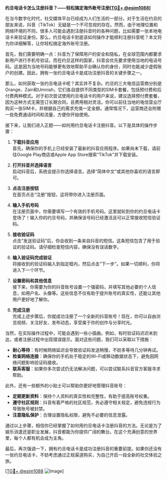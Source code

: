 **约旦电话卡怎么注册抖音？——轻松搞定海外账号注册[[TG💪+ @esim1088](https://t.me/s/esim1088)]**

在当今数字化时代，社交媒体平台已经成为人们生活的一部分。对于生活在约旦的朋友来说，抖音（TikTok）无疑是一个不可忽视的存在。然而，由于地理位置和网络环境的不同，很多人可能会遇到注册抖音时的各种问题，比如需要一张本地电话卡来验证身份。那么，约旦电话卡到底该如何操作才能顺利注册抖音呢？本文将为你详细解答，让你轻松搞定海外账号注册。

首先，我们需要明确一点：抖音为了保障用户的安全和隐私，在全球范围内都要求新用户进行手机号验证。而在约旦这样的国家，抖音会优先要求使用当地的电话号码。这是因为当地号码能够更有效地帮助平台确认你的身份，同时也能减少虚假账户的创建。因此，拥有一张约旦电话卡是成功注册抖音的关键步骤之一。

那么，如何获取一张约旦电话卡呢？其实并不复杂。约旦的三大电信运营商分别是Orange、Zain和Umniah，它们各自提供不同类型的SIM卡套餐，包括预付费和后付费两种模式。对于初次尝试使用约旦电话卡的用户来说，建议选择预付费套餐，因为这种方式无需签订长期合同，且费用相对灵活。你可以前往当地的电信营业厅购买一张SIM卡，并根据自己的需求充值一定金额。通常情况下，运营商还会附赠一些免费通话时间和流量，方便你开始使用。

接下来，让我们进入正题——如何用约旦电话卡注册抖音。以下是具体的操作步骤：

1. **下载抖音应用**  
   首先，确保你的手机上已经安装了最新的抖音应用程序。如果尚未下载，请前往Google Play商店或Apple App Store搜索“TikTok”并下载安装。

2. **打开抖音并选择语言**  
   启动抖音后，系统会提示你选择语言。选择“简体中文”或其他你喜欢的语言即可。

3. **点击注册按钮**  
   在首页点击“注册”按钮，这将带你进入注册页面。

4. **输入手机号码**  
   在注册页面中，你需要填写一个有效的手机号码。这里就轮到你的约旦电话卡登场了！输入你的约旦号码，并确保该号码已经激活且可以正常接收短信验证码。

5. **接收验证码**  
   点击“发送验证码”后，你会收到一条来自抖音的短信。这条短信包含了用于验证的验证码。请仔细检查短信内容，确保没有误读数字。

6. **输入验证码完成验证**  
   将接收到的验证码输入到指定框内，然后点击“下一步”。如果一切顺利，你将进入下一个环节。

7. **设置密码和其他信息**  
   接下来，你需要为你的抖音账号设置一个强密码，并填写其他必要的个人信息，如用户名、头像等。这些信息不仅有助于提升账号的真实性，还能让其他用户更好地了解你。

8. **完成注册**  
   完成上述步骤后，你就成功注册了一个全新的抖音账号！现在，你可以自由浏览视频、关注好友、发布动态，享受属于你的创作与分享时光。

当然，在实际操作过程中，可能会遇到一些小插曲。例如，有时验证码迟迟未到达，或者注册过程中出现错误提示。面对这些问题，我们可以采取以下措施：

- **耐心等待**：有时候网络延迟会导致验证码发送稍慢，不妨多等待几分钟再试。
- **检查网络连接**：确保你的手机处于稳定的Wi-Fi或移动数据状态下，避免因网络问题影响验证码接收。
- **联系客服**：如果你多次尝试仍无法解决问题，可以尝试联系抖音官方客服寻求帮助。

此外，还有一些额外的小贴士可以帮助你更好地管理抖音账号：

- **定期更新资料**：保持个人资料的真实性和完整性，有助于提高账号权重。
- **遵守社区规则**：抖音有着严格的社区规范，务必遵守相关规定，避免违规行为导致账号被封禁。
- **注意隐私保护**：合理设置隐私权限，避免不必要的信息泄露。

通过以上步骤，相信你已经掌握了如何用约旦电话卡注册抖音的方法。无论是为了娱乐消遣还是职业发展，抖音都能为你提供广阔的舞台。在这个充满创意的世界里，每个人都有机会成为主角。

最后，再次强调一下，拥有约旦电话卡是成功注册抖音的重要前提。如果你还没有一张约旦电话卡，不妨考虑通过正规渠道购买，为自己开启一段全新的社交体验之旅。

[[TG💪+ @esim1088](https://t.me/s/esim1088) ![Image](https://i.postimg.cc/4NQfJmqS/Snipaste-2025-05-13-00-14-12.png)]